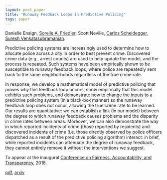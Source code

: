 ```yaml
---
layout: post_paper
title: "Runaway Feedback Loops in Predictive Policing"
tags: paper
---
```


Danielle Ensign,  [Sorelle A. Friedler](http://sorelle.friedler.net),
Scott Neville, [Carlos Scheidegger](/), [Suresh
Venkatasubramanian](https://www.cs.utah.edu/~suresh/).

Predictive policing systems are increasingly used to determine how to
allocate police across a city in order to best prevent
crime. Discovered crime data (e.g., arrest counts) are used to help
update the model, and the process is repeated. Such systems have been
empirically shown to be susceptible to runaway feedback loops, where
police are repeatedly sent back to the same neighborhoods regardless
of the true crime rate.

In response, we develop a mathematical model of predictive policing
that proves why this feedback loop occurs, show empirically that
this model exhibits such problems, and demonstrate how to change the
inputs to a predictive policing system (in a black-box manner) so the
runaway feedback loop does not occur, allowing the true crime rate to
be learned. Our results are quantitative: we can establish a link
(in our model) between the degree to which runaway feedback causes
problems and the disparity in crime rates between areas. Moreover,
we can also demonstrate the way in which reported incidents of crime
(those reported by residents) and discovered incidents of crime (i.e.
those directly observed by police officers dispatched as a result of
the predictive policing algorithm) interact: in brief, while reported
incidents can attenuate the degree of runaway feedback, they cannot
entirely remove it without the interventions we suggest.

To
appear at the inaugural [Conference on Fairness, Accountability, and 
Transparency](https://fatconference.org/), 2018.

[pdf](https://arxiv.org/pdf/1706.09847.pdf), [arxiv](https://arxiv.org/abs/1706.09847)
